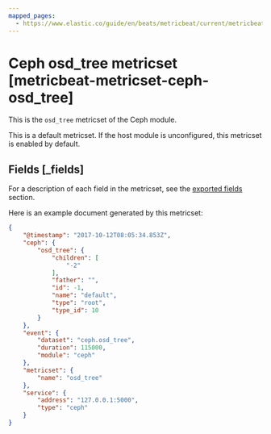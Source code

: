 ```yaml
---
mapped_pages:
  - https://www.elastic.co/guide/en/beats/metricbeat/current/metricbeat-metricset-ceph-osd_tree.html
---
```


# Ceph osd_tree metricset [metricbeat-metricset-ceph-osd_tree]

This is the `osd_tree` metricset of the Ceph module.

This is a default metricset. If the host module is unconfigured, this metricset is enabled by default.

## Fields [_fields]

For a description of each field in the metricset, see the [exported fields](/reference/metricbeat/exported-fields-ceph.md) section.

Here is an example document generated by this metricset:

```json
{
    "@timestamp": "2017-10-12T08:05:34.853Z",
    "ceph": {
        "osd_tree": {
            "children": [
                "-2"
            ],
            "father": "",
            "id": -1,
            "name": "default",
            "type": "root",
            "type_id": 10
        }
    },
    "event": {
        "dataset": "ceph.osd_tree",
        "duration": 115000,
        "module": "ceph"
    },
    "metricset": {
        "name": "osd_tree"
    },
    "service": {
        "address": "127.0.0.1:5000",
        "type": "ceph"
    }
}
```
